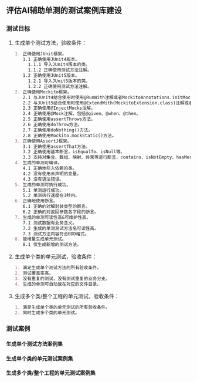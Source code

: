 ## 评估AI辅助单测的测试案例库建设

### 测试目标

1. 生成单个测试方法，验收条件：
     ```markdown
     1. 正确使用JUnit框架。
        1.1 正确使用JUnit4版本。
          1.1.1 导入JUnit4版本的类。
          1.1.2 正确使用测试方法注解。
        1.2 正确使用JUnit5版本。
          1.2.1 导入JUnit5版本的类。
          1.2.2 正确使用测试方法注解。
     2. 正确使用Mockito框架。
        2.1 与JUnit4结合使用时使用@RunWith注解或者MockitoAnnotations.initMocks(this)。
        2.2 与JUnit5结合使用时使用@ExtendWith(MockitoExtension.class)注解或者MockitoAnnotations.openMocks(this)。
        2.3 正确使用@InjectMocks注解。
        2.4 正确使用@Mock注解，包括@given、@when、@then。
        2.5 正确使用assertThrows方法。
        2.6 正确使用doThrow方法。
        2.7 正确使用doNothing()方法。
        2.8 正确使用Mockito.mockStatic()方法。
     3. 正确使用AssertJ框架。
        3.1 正确使用assertThat方法。
        3.2 正确使用基本断言，isEqualTo、isNull等。
        3.3 支持对集合、数组、映射、异常等进行断言，contains、isNotEmpty、hasMessageContaining等。
     4. 生成的单测可编译。
        4.1 正确地引入依赖的类。
        4.2 没有使用未声明的变量。
        4.3 没有语法错误。
     5. 生成的单测可执行成功。
        5.1 单测运行成功。
        5.2 单测执行速度在1秒内。
     6. 正确地使用断言。
        6.1 正确的对解封装类型的断言。
        6.2 正确的对返回参数各字段的断言。
     7. 生成的单测可读性高&可维护性高。
        7.1 测试数据有业务含义。
        7.2 生成的单测测试方法名可读性高。
        7.3 测试方法内容符合BDD格式。
     8. 能增量生成单元测试。
        8.1 仅生成新增的测试方法。
      ```
2. 生成单个类的单元测试，验收条件：
      ```markdown
      1. 满足生成单个测试方法的所有验收条件。
      2. 测试覆盖率高。
      3. 没有重复的测试，没有测试重复的业务分支。
      4. 生成的单测可自动放在对应的文件目录。
      ```
3. 生成多个类/整个工程的单元测试，验收条件：
      ```markdown
      1. 满足生成单个类的单元测试的所有验收条件。
      2. 同时生成多个类的单元测试。
      ```

### 测试案例

#### 生成单个测试方法案例集


#### 生成单个类的单元测试案例集


#### 生成多个类/整个工程的单元测试案例集
